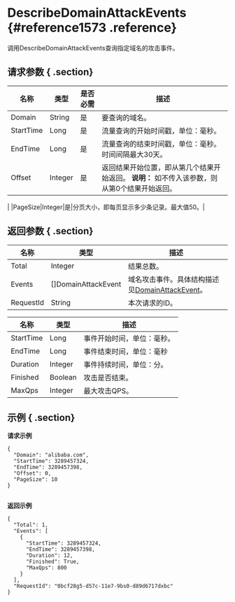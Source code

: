 # DescribeDomainAttackEvents {#reference1573 .reference}

调用DescribeDomainAttackEvents查询指定域名的攻击事件。

## 请求参数 { .section}

|名称|类型|是否必需|描述|
|--|--|----|--|
|Domain|String|是|要查询的域名。|
|StartTime|Long|是|流量查询的开始时间戳，单位：毫秒。|
|EndTime|Long|是|流量查询的结束时间戳，单位：毫秒。时间间隔最大30天。|
|Offset|Integer|是|返回结果开始位置，即从第几个结果开始返回。 **说明：** 如不传入该参数，则从第0个结果开始返回。

 |
|PageSize|Integer|是|分页大小，即每页显示多少条记录。最大值50。|

## 返回参数 { .section}

|名称|类型|描述|
|--|--|--|
|Total|Integer|结果总数。|
|Events|\[\]DomainAttackEvent|域名攻击事件。具体结构描述见[DomainAttackEvent](#)。|
|RequestId|String|本次请求的ID。|

|名称|类型|描述|
|--|--|--|
|StartTime|Long|事件开始时间，单位：毫秒。|
|EndTime|Long|事件结束时间，单位：毫秒|
|Duration|Integer|事件持续时间，单位：分。|
|Finished|Boolean|攻击是否结束。|
|MaxQps|Integer|最大攻击QPS。|

## 示例 { .section}

**请求示例** 

```
{
  "Domain": "alibaba.com",
  "StartTime": 3289457324,
  "EndTime": 3289457398,
  "Offset": 0,
  "PageSize": 10
}
				
```

**返回示例** 

```
{
  "Total": 1,
  "Events": [
    {
      "StartTime": 3289457324,
      "EndTime": 3289457398,
      "Duration": 12,
      "Finished": True,
      "MaxQps": 800
    }
  ],
  "RequestId": "0bcf28g5-d57c-11e7-9bs0-d89d6717dxbc"
}
				
```

